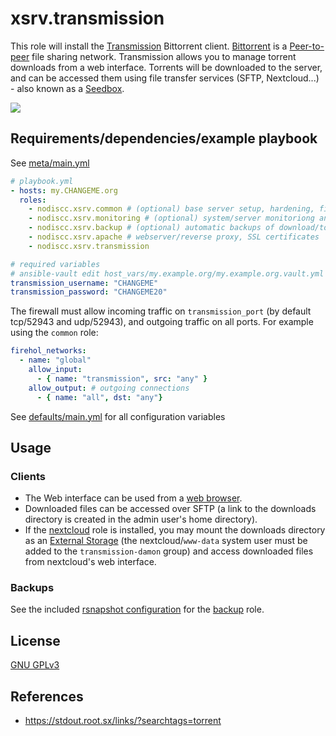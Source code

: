 # xsrv.transmission

This role will install the [Transmission](https://en.wikipedia.org/wiki/Transmission_(BitTorrent_client)) Bittorrent client. [Bittorrent](https://en.wikipedia.org/wiki/BitTorrent) is a [Peer-to-peer](https://en.wikipedia.org/wiki/Peer-to-peer) file sharing network. Transmission allows you to manage torrent downloads from a web interface. Torrents will be downloaded to the server, and can be accessed them using file transfer services (SFTP, Nextcloud...) - also known as a [Seedbox](https://en.wikipedia.org/wiki/Seedbox).

[![](https://i.imgur.com/blWO4LL.png)](https://i.imgur.com/q1gcHRf.png)


## Requirements/dependencies/example playbook

See [meta/main.yml](meta/main.yml)

```yaml
# playbook.yml
- hosts: my.CHANGEME.org
  roles:
    - nodiscc.xsrv.common # (optional) base server setup, hardening, firewall, bruteforce prevention
    - nodiscc.xsrv.monitoring # (optional) system/server monitoriong and health checks
    - nodiscc.xsrv.backup # (optional) automatic backups of download/torrent directory
    - nodiscc.xsrv.apache # webserver/reverse proxy, SSL certificates
    - nodiscc.xsrv.transmission

# required variables
# ansible-vault edit host_vars/my.example.org/my.example.org.vault.yml
transmission_username: "CHANGEME"
transmission_password: "CHANGEME20"
```

The firewall must allow incoming traffic on `transmission_port` (by default tcp/52943 and udp/52943), and outgoing traffic on all ports. For example using the `common` role:

```yaml
firehol_networks:
  - name: "global"
    allow_input:
      - { name: "transmission", src: "any" }
    allow_output: # outgoing connections
      - { name: "all", dst: "any"}
```

See [defaults/main.yml](defaults/main.yml) for all configuration variables


## Usage

### Clients

- The Web interface can be used from a [web browser](https://www.mozilla.org/en-US/firefox/).
- Downloaded files can be accessed over SFTP (a link to the downloads directory is created in the admin user's home directory).
- If the [nextcloud](../nextcloud) role is installed, you may mount the downloads directory as an [External Storage](https://docs.nextcloud.com/server/latest/admin_manual/configuration_files/external_storage/local.html) (the nextcloud/`www-data` system user must be added to the `transmission-damon` group) and access downloaded files from nextcloud's web interface.


### Backups

See the included [rsnapshot configuration](templates/etc_rsnapshot.d_transmsssion.conf.j2) for the [backup](../backup) role.


## License

[GNU GPLv3](../../LICENSE)


## References

- https://stdout.root.sx/links/?searchtags=torrent
